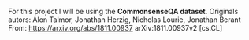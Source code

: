 For this project I will be using the **CommonsenseQA dataset**.
Originals autors: Alon Talmor, Jonathan Herzig, Nicholas Lourie, Jonathan Berant 
From: https://arxiv.org/abs/1811.00937
arXiv:1811.00937v2 [cs.CL]

